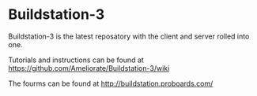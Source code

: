 # Buildstation-3
Buildstation-3 is the latest reposatory with the client and server rolled into one.

Tutorials and instructions can be found at https://github.com/Ameliorate/Buildstation-3/wiki

The fourms can be found at http://buildstation.proboards.com/



